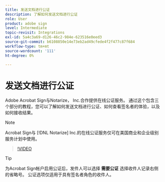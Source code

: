 ```yaml
---
title: 发送文档进行公证
description: 了解如何发送文档进行公证
role: User
product: adobe sign
level: Intermediate
topic-revisit: Integrations
exl-id: 5a4c3a69-d126-46c2-984e-623516e0eed3
source-git-commit: b6108850e14e73eb2ad49cfede4f2f477c87f684
workflow-type: tm+mt
source-wordcount: '111'
ht-degree: 0%

---
```


# 发送文档进行公证

Adobe Acrobat Sign与Notarize， Inc.合作提供在线公证服务。 通过这个包含三个部分的教程，您可以了解如何发送文档进行公证、如何查看签名者的体验，以及如何接收结果。

>[!NOTE]
>
>Acrobat Sign与 [!DNL Notarize] Inc.的在线公证服务仅可在美国商业和企业级别服务计划中使用。

>[!VIDEO](https://video.tv.adobe.com/v/341029?hidetitle=true)

>[!TIP]
>
>为Acrobat Sign帐户启用公证后，发件人可以选择 **需要公证** 选择收件人记录右侧的省略号。 公证选项仅适用于具有签名者角色的收件人。
